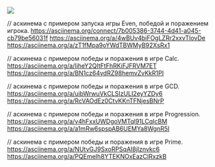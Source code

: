 <a href="https://codeclimate.com/github/Daukaevt/app/maintainability"><img src="https://api.codeclimate.com/v1/badges/0f42ee974cc2ae400dac/maintainability" /></a>


// аскинема с примером запуска игры Even, победой и поражением игрока.
https://asciinema.org/connect/7b005386-3744-4d41-a045-cb79be56031f
https://asciinema.org/a/4wBUv4biFOgLZRr2xxvTIovDe
https://asciinema.org/a/zT1fMpa9oYWdTBWMyB92XsRx1

// аскинема с примером победы и поражения в игре Calc.
https://asciinema.org/a/IiheY2QItFtFhRKiFJFRVM7ET
https://asciinema.org/a/BN1cz64ydRZ98hemvZvKkR1PI

// аскинема с примером победы и поражения в игре GCD.
https://asciinema.org/a/uibWrwuVkCLSIzULI2eyYZDy6
https://asciinema.org/a/RcVAOdEz0CtvKKnTFNjesBNrP

// аскинема с примером победы и поражения в игре Progression.
https://asciinema.org/a/v4hFxxUWDgoVMTql91LCqIcBM
https://asciinema.org/a/a1mRw6spspAB6UEMYa8WgnR5I

// аскинема с примером победы и поражения в игре Prime.
https://asciinema.org/a/NUtvGJ9SxoRPSqAI8jIznvkc6
https://asciinema.org/a/PQEmeIh8YTEKNOxEazCIRxzkB